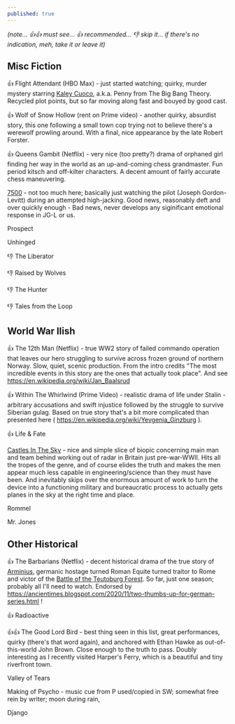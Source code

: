 ```yaml
---
published: true
---
```


*(note... 👍👍 must see... 👍 recommended...  👎 skip it...  if there's no indication, meh, take it or leave it)*

## Misc Fiction

:+1: Flight Attendant (HBO Max) - just started watching; quirky, murder mystery starring [Kaley Cuoco](https://www.imdb.com/name/nm0192505/), a.k.a. Penny from The Big Bang Theory. Recycled plot points, but so far moving along fast and bouyed by good cast.

:+1: Wolf of Snow Hollow (rent on Prime video) - another quirky, absurdist story, this one following a small town cop trying not to believe there's a werewolf prowling around. With a final, nice appearance by the late Robert Forster.

:+1: Queens Gambit (Netflix) - very nice (too pretty?) drama of orphaned girl finding her way in the world as an up-and-coming chess grandmaster. Fun period kitsch and off-kilter characters. A decent amount of fairly accurate chess maneuvering.

[7500](https://www.imdb.com/title/tt6436726/reference) - not too much here; basically just watching the pilot (Joseph Gordon-Levitt) during an attempted high-jacking. Good news, reasonably deft and over quickly enough - Bad news, never develops any siginificant emotional response in JG-L or us.

Prospect

Unhinged

:-1: The Liberator

:-1: Raised by Wolves

:-1: The Hunter

:-1: Tales from the Loop


## World War IIish

:+1: The 12th Man (Netflix) - true WW2 story of failed commando operation that leaves our hero struggling to survive across frozen ground of northern Norway. Slow, quiet, scenic production. From the intro credits "The most incredible events in this story are the ones that actually took place". And see https://en.wikipedia.org/wiki/Jan_Baalsrud

:+1: Within The Whirlwind (Prime Video) - realistic drama of life under Stalin - arbitrary accusations and swift injustice followed by the struggle to survive Siberian gulag. Based on true story that's a bit more complicated than presented here ( https://en.wikipedia.org/wiki/Yevgenia_Ginzburg ).

:+1: Life & Fate

[Castles In The Sky](https://www.imdb.com/title/tt3311900/reference) - nice and simple slice of biopic concerning main man and team behind working out of radar in Britain just pre-war-WWII. Hits all the tropes of the genre, and of course elides the truth and makes the men appear much less capable in engineering/science than they must have been. And inevitably skips over the enormous amount of work to turn the device into a functioning military and bureaucratic process to actually gets planes in the sky at the right time and place.

Rommel

Mr. Jones

## Other Historical

:+1: The Barbarians (Netflix) - decent historical drama of the true story of [Arminius](https://en.wikipedia.org/wiki/Arminius), germanic hostage turned Roman Equite turned traitor to Rome and victor of the [Battle of the Teutoburg Forest](https://en.wikipedia.org/wiki/Battle_of_the_Teutoburg_Forest). So far, just one season; probably all I'll need to watch. Endorsed by https://ancientimes.blogspot.com/2020/11/two-thumbs-up-for-german-series.html !

:+1: Radioactive

:+1::+1: The Good Lord Bird - best thing seen in this list, great performances, quirky (there's that word again), and anchored with Ethan Hawke as out-of-this-world John Brown. Close enough to the truth to pass. Doubly interesting as I recently visited Harper's Ferry, which is a beautiful and tiny riverfront town.

Valley of Tears

Making of Psycho - music cue from P used/copied in SW; somewhat free rein by writer; moon during rain,

Django
